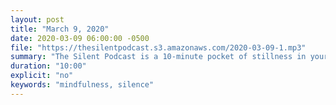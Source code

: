 ```yaml
---
layout: post
title: "March 9, 2020"
date: 2020-03-09 06:00:00 -0500
file: "https://thesilentpodcast.s3.amazonaws.com/2020-03-09-1.mp3"
summary: "The Silent Podcast is a 10-minute pocket of stillness in your day. Listen to it at a set time every day, in the middle of a busy commute, or when you simply need a break from all of the hustle and bustle of distraction around you."
duration: "10:00"
explicit: "no"
keywords: "mindfulness, silence"
---
```

